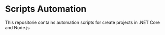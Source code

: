 # Scripts Automation
This repositorie contains automation scripts for create projects in .NET Core and Node.js
